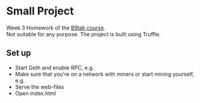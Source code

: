 # Small Project
Week 3 Homework of the [B9lab course](https://academy.b9lab.com/).<br>
Not suitable for any purpose. The project is built using Truffle.

## Set up
* Start Geth and enable RPC, e.g.<br>
* Make sure that you're on a network with miners or start mining yourself, e.g.<br>
* Serve the web-files
* Open index.html
